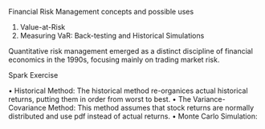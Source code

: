 Financial Risk Management concepts and possible uses

1) Value-at-Risk
2) Measuring VaR: Back-testing and Historical Simulations

Quantitative risk management emerged as a distinct discipline of financial economics in the 1990s,
focusing mainly on trading market risk.

Spark Exercise

• Historical Method: The historical method re-organices actual historical returns, putting them in order from worst to best.
• The Variance-Covariance Method: This method assumes that stock returns are normally distributed and use pdf instead of actual returns.
• Monte Carlo Simulation: 
